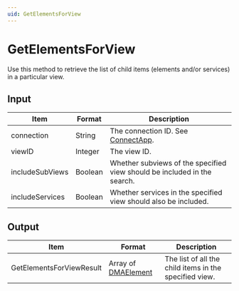 ```yaml
---
uid: GetElementsForView
---
```


# GetElementsForView

Use this method to retrieve the list of child items (elements and/or services) in a particular view.

## Input

| Item            | Format  | Description                                                        |
|-----------------|---------|--------------------------------------------------------------------|
| connection      | String  | The connection ID. See [ConnectApp](xref:ConnectApp).              |
| viewID          | Integer | The view ID.                                                       |
| includeSubViews | Boolean | Whether subviews of the specified view should be included in the search.  |
| includeServices | Boolean | Whether services in the specified view should also be included.    |

## Output

| Item | Format | Description |
|--|--|--|
| GetElementsForViewResult | Array of [DMAElement](xref:DMAElement) | The list of all the child items in the specified view. |
